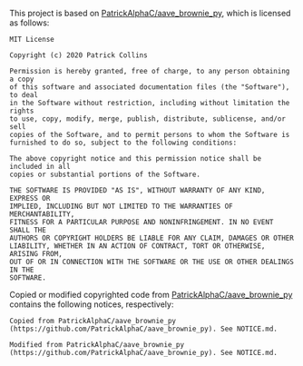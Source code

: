 This project is based on [PatrickAlphaC/aave_brownie_py](https://github.com/PatrickAlphaC/aave_brownie_py), which is licensed as follows:
```
MIT License

Copyright (c) 2020 Patrick Collins

Permission is hereby granted, free of charge, to any person obtaining a copy
of this software and associated documentation files (the "Software"), to deal
in the Software without restriction, including without limitation the rights
to use, copy, modify, merge, publish, distribute, sublicense, and/or sell
copies of the Software, and to permit persons to whom the Software is
furnished to do so, subject to the following conditions:

The above copyright notice and this permission notice shall be included in all
copies or substantial portions of the Software.

THE SOFTWARE IS PROVIDED "AS IS", WITHOUT WARRANTY OF ANY KIND, EXPRESS OR
IMPLIED, INCLUDING BUT NOT LIMITED TO THE WARRANTIES OF MERCHANTABILITY,
FITNESS FOR A PARTICULAR PURPOSE AND NONINFRINGEMENT. IN NO EVENT SHALL THE
AUTHORS OR COPYRIGHT HOLDERS BE LIABLE FOR ANY CLAIM, DAMAGES OR OTHER
LIABILITY, WHETHER IN AN ACTION OF CONTRACT, TORT OR OTHERWISE, ARISING FROM,
OUT OF OR IN CONNECTION WITH THE SOFTWARE OR THE USE OR OTHER DEALINGS IN THE
SOFTWARE.
```

Copied or modified copyrighted code from [PatrickAlphaC/aave_brownie_py](https://github.com/PatrickAlphaC/aave_brownie_py) contains the following notices, respectively:
```
Copied from PatrickAlphaC/aave_brownie_py (https://github.com/PatrickAlphaC/aave_brownie_py). See NOTICE.md.
```
```
Modified from PatrickAlphaC/aave_brownie_py (https://github.com/PatrickAlphaC/aave_brownie_py). See NOTICE.md.
```